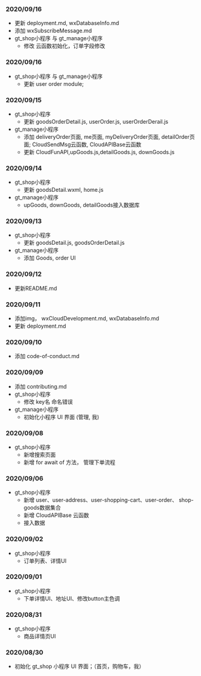 ### 2020/09/16
- 更新 deployment.md, wxDatabaseInfo.md
- 添加 wxSubscribeMessage.md
- gt_shop小程序 与 gt_manage小程序
  - 修改 云函数初始化，订单字段修改

### 2020/09/16
- gt_shop小程序 与 gt_manage小程序
  - 更新 user order module;

### 2020/09/15
- gt_shop小程序
  - 更新 goodsOrderDetail.js, userOrder.js, userOrderDerail.js
- gt_manage小程序
  - 添加 deliveryOrder页面, me页面, myDeliveryOrder页面, detailOrder页面; CloudSendMsg云函数, CloudAPIBase云函数
  - 更新 CloudFunAPI,upGoods.js,detailGoods.js, downGoods.js

### 2020/09/14
- gt_shop小程序
  - 更新 goodsDetail.wxml, home.js
- gt_manage小程序
  - upGoods, downGoods, detailGoods接入数据库

### 2020/09/13
- gt_shop小程序
  - 更新 goodsDetail.js, goodsOrderDetail.js
- gt_manage小程序
  - 添加 Goods, order UI

### 2020/09/12
- 更新README.md

### 2020/09/11
- 添加img， wxCloudDevelopment.md, wxDatabaseInfo.md
- 更新 deployment.md

### 2020/09/10
- 添加 code-of-conduct.md

### 2020/09/09
- 添加 contributing.md
- gt_shop小程序
  - 修改 key名 命名错误
- gt_manage小程序
  - 初始化小程序 UI 界面 (管理, 我)

### 2020/09/08
- gt_shop小程序
  - 新增搜索页面
  - 新增 for await of 方法， 管理下单流程

### 2020/09/06
- gt_shop小程序
  - 新增 user、user-address、user-shopping-cart、user-order、 shop-goods数据集合
  - 新增 CloudAPIBase 云函数
  - 接入数据

### 2020/09/02
- gt_shop小程序
  - 订单列表、详情UI

### 2020/09/01
- gt_shop小程序
  - 下单详情UI、地址UI、修改button主色调

### 2020/08/31
- gt_shop小程序
  - 商品详情页UI

### 2020/08/30
- 初始化 gt_shop 小程序 UI 界面；（首页，购物车，我）
